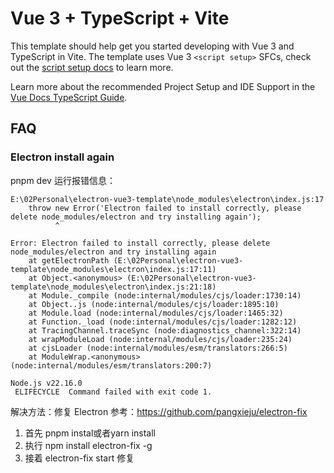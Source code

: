 # Vue 3 + TypeScript + Vite

This template should help get you started developing with Vue 3 and TypeScript in Vite. The template uses Vue 3 `<script setup>` SFCs, check out the [script setup docs](https://v3.vuejs.org/api/sfc-script-setup.html#sfc-script-setup) to learn more.

Learn more about the recommended Project Setup and IDE Support in the [Vue Docs TypeScript Guide](https://vuejs.org/guide/typescript/overview.html#project-setup).


## FAQ

### Electron install again

pnpm dev 运行报错信息：

```
E:\02Personal\electron-vue3-template\node_modules\electron\index.js:17
    throw new Error('Electron failed to install correctly, please delete node_modules/electron and try installing again');
          ^

Error: Electron failed to install correctly, please delete node_modules/electron and try installing again
    at getElectronPath (E:\02Personal\electron-vue3-template\node_modules\electron\index.js:17:11)
    at Object.<anonymous> (E:\02Personal\electron-vue3-template\node_modules\electron\index.js:21:18)
    at Module._compile (node:internal/modules/cjs/loader:1730:14)
    at Object..js (node:internal/modules/cjs/loader:1895:10)
    at Module.load (node:internal/modules/cjs/loader:1465:32)
    at Function._load (node:internal/modules/cjs/loader:1282:12)
    at TracingChannel.traceSync (node:diagnostics_channel:322:14)
    at wrapModuleLoad (node:internal/modules/cjs/loader:235:24)
    at cjsLoader (node:internal/modules/esm/translators:266:5)
    at ModuleWrap.<anonymous> (node:internal/modules/esm/translators:200:7)

Node.js v22.16.0                                                                                                                                                                        ELIFECYCLE  Command failed with exit code 1.       
```

解决方法：修复 Electron 
参考：https://github.com/pangxieju/electron-fix

1. 首先 pnpm instal或者yarn install
2. 执行 npm install electron-fix -g
3. 接着 electron-fix start 修复


